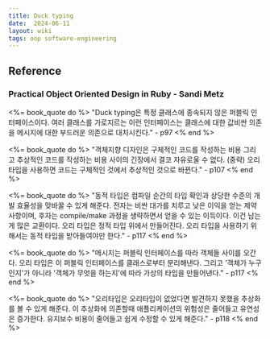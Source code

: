 ```yaml
---
title: Duck typing
date:  2024-06-11
layout: wiki
tags: oop software-engineering
---
```



## Reference 

### Practical Object Oriented Design in Ruby - Sandi Metz

<%= book_quote do %>
"Duck typing은 특정 클래스에 종속되지 않은 퍼블릭 인터페이스이다. 여러 클래스를 가로지르는 이런 인터페이스는 클래스에 대한 값비싼 의존을 메시지에 대한 부드러운 의존으로 대치시킨다." - p97 
<% end %>

<%= book_quote do %>
"객체지향 디자인은 구체적인 코드를 작성하는 비용 그리고 추상적인 코드를 작성하는 비용 사이의 긴장에서 결코 자유로울 수 없다. (중략) 오리 타입을 사용하면 코드는 구체적인 것에서 추상적인 것으로 바뀐다." - p107
<% end %>

<%= book_quote do %>
"동적 타입은 컴파일 순간의 타입 확인과 상당한 수준의 개발 효율성을 맞바꿀 수 있게 해준다. 전자는 비싼 대가를 치루고 낮은 이익을 얻는 제약사항이며, 후자는 compile/make 과정을 생략하면서 얻을 수 있는 이득이다. 이건 남는 게 많은 교환이다. 오리 타입은 정적 타입 위에서 만들어진다. 오리 타입을 사용하기 위해서는 동적 타입을 받아들여야만 한다." - p117
<% end %>

<%= book_quote do %>
"메시지는 퍼블릭 인터페이스를 따라 객체들 사이를 오간다. 오리 타입은 이 퍼블릭 인터페이스를 클래스로부터 분리해낸다. 그리고 '객체가 누구인지'가 아니라 '객체가 무엇을 하는지'에 따라 가상의 타입을 만들어낸다." - p117
<% end %>

<%= book_quote do %>
"오리타입은 오리타입이 없었다면 발견하지 못했을 추상화를 볼 수 있게 해준다. 이 추상화에 의존할때 애플리케이션의 위험성은 줄어들고 유연성은 증가한다. 유지보수 비용이 줄어들고 쉽게 수정할 수 있게 해준다." - p118
<% end %>

